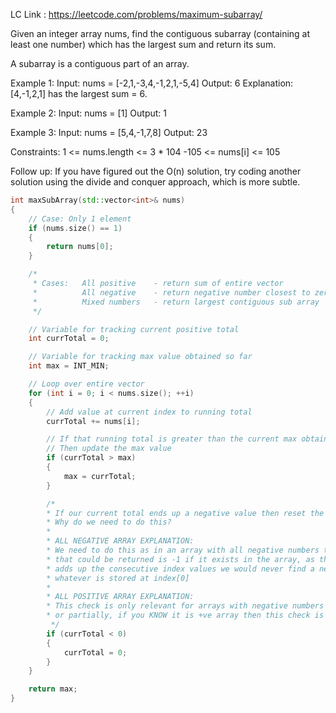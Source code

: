 LC Link : https://leetcode.com/problems/maximum-subarray/

Given an integer array nums, find the contiguous subarray (containing at least one number) which has the largest sum and return its sum.

A subarray is a contiguous part of an array.

Example 1:
Input: nums = [-2,1,-3,4,-1,2,1,-5,4]
Output: 6
Explanation: [4,-1,2,1] has the largest sum = 6.

Example 2:
Input: nums = [1]
Output: 1

Example 3:
Input: nums = [5,4,-1,7,8]
Output: 23
 

Constraints:
1 <= nums.length <= 3 * 104
-105 <= nums[i] <= 105
 

Follow up: If you have figured out the O(n) solution, try coding another solution using the divide and conquer approach, which is more subtle.
``` c++
int maxSubArray(std::vector<int>& nums)
{
    // Case: Only 1 element
    if (nums.size() == 1)
    {
        return nums[0];
    }

    /*
     * Cases:   All positive    - return sum of entire vector
     *          All negative    - return negative number closest to zero
     *          Mixed numbers   - return largest contiguous sub array
     */

    // Variable for tracking current positive total
    int currTotal = 0;

    // Variable for tracking max value obtained so far
    int max = INT_MIN;

    // Loop over entire vector
    for (int i = 0; i < nums.size(); ++i)
    {
        // Add value at current index to running total
        currTotal += nums[i];

        // If that running total is greater than the current max obtained value
        // Then update the max value
        if (currTotal > max)
        {
            max = currTotal;
        }

        /* 
        * If our current total ends up a negative value then reset the current total back to zero
        * Why do we need to do this?
        * 
        * ALL NEGATIVE ARRAY EXPLANATION:
        * We need to do this as in an array with all negative numbers the largest sub-array value
        * that could be returned is -1 if it exists in the array, as the current total continually
        * adds up the consecutive index values we would never find a negative value greater than
        * whatever is stored at index[0]
        * 
        * ALL POSITIVE ARRAY EXPLANATION:
        * This check is only relevant for arrays with negative numbers involved, either entirely
        * or partially, if you KNOW it is +ve array then this check is NOT necessary
         */ 
        if (currTotal < 0)
        {
            currTotal = 0;
        }
    }

    return max;
}
```
